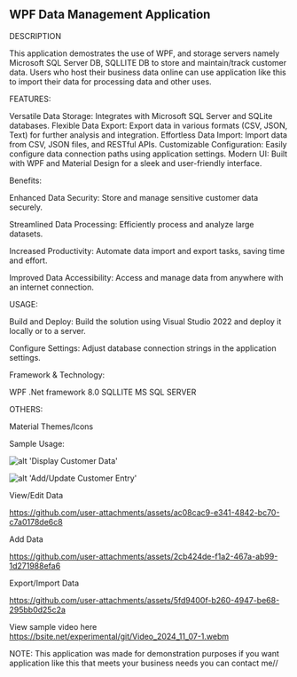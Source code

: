 
WPF Data Management Application
---------------------------------------------------------

DESCRIPTION

This application demostrates the use of WPF, and storage servers namely Microsoft SQL Server DB, SQLLITE DB to store and maintain/track
customer data. Users who host their business data online can use application like this to import their data for processing data and other uses.

FEATURES:

Versatile Data Storage: Integrates with Microsoft SQL Server and SQLite databases.
Flexible Data Export: Export data in various formats (CSV, JSON, Text) for further analysis and integration.
Effortless Data Import: Import data from CSV, JSON files, and RESTful APIs.
Customizable Configuration: Easily configure data connection paths using application settings.
Modern UI: Built with WPF and Material Design for a sleek and user-friendly interface.

Benefits:

Enhanced Data Security:
Store and manage sensitive customer data securely.

Streamlined Data Processing:
Efficiently process and analyze large datasets.

Increased Productivity: 
Automate data import and export tasks, saving time and effort.

Improved Data Accessibility:
Access and manage data from anywhere with an internet connection.


USAGE:

Build and Deploy:
Build the solution using Visual Studio 2022 and deploy it locally or to a server.

Configure Settings: 
Adjust database connection strings in the application settings.

Framework & Technology:

WPF .Net framework 8.0
SQLLITE
MS SQL SERVER

OTHERS:

Material Themes/Icons

Sample Usage:

![alt 'Display Customer Data'](https://bsite.net/experimental/git/Screenshot_2024_11_07-1.png?raw=true)

![alt 'Add/Update Customer Entry'](https://bsite.net/experimental/git/Screenshot_2024_11_07-2.png?raw=true)



View/Edit Data


https://github.com/user-attachments/assets/ac08cac9-e341-4842-bc70-c7a0178de6c8



Add Data


https://github.com/user-attachments/assets/2cb424de-f1a2-467a-ab99-1d271988efa6


Export/Import Data


https://github.com/user-attachments/assets/5fd9400f-b260-4947-be68-295bb0d25c2a


View sample video here https://bsite.net/experimental/git/Video_2024_11_07-1.webm



NOTE: This application was made for demonstration purposes if you want application like this that meets your business needs you can contact me//

